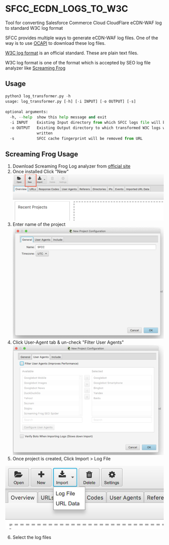# SFCC_ECDN_LOGS_TO_W3C
Tool for converting Salesforce Commerce Cloud CloudFlare eCDN-WAF log to standard W3C log format

SFCC provides multiple ways to generate eCDN-WAF log files. One of the way is to use [OCAPI](https://documentation.b2c.commercecloud.salesforce.com/DOC1/topic/com.demandware.dochelp/Admin/WAF_LogOCAPIReferences.html?) to download these log files.

[W3C log format](https://www.w3.org/TR/WD-logfile.html) is an official standard. These are plain text files.

W3C log format is one of the format which is accepted by SEO log file analyzer like [Screaming Frog](https://www.screamingfrog.co.uk/log-file-analyser/)

## Usage

```python
python3 log_transformer.py -h
usage: log_transformer.py [-h] [-i INPUT] [-o OUTPUT] [-s]

optional arguments:
  -h, --help  show this help message and exit
  -i INPUT    Existing Input directory from which SFCC logs file will be read
  -o OUTPUT   Existing Output directory to which transformed W3C logs will be
              written
  -s          SFCC cache fingerprint will be removed from URL
```

## Screaming Frog Usage

1. Download Screaming Frog Log analyzer from [official site](https://www.screamingfrog.co.uk/log-file-analyser/)
2. Once installed Click "New"
![Create Project](./images/create_project.png)
3. Enter name of the project
![Create Project](./images/project_name.png)
4. Click User-Agent tab & un-check "Filter User Agents"
![Create Project](./images/user_agent_option.png)
5. Once project is created, Click Import > Log File

![Create Project](./images/import_log.png)

6. Select the log files

